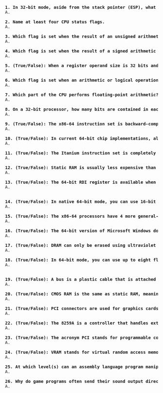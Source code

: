 <pre>
<b>1. In 32-bit mode, aside from the stack pointer (ESP), what other register points to variables on the stack? </b>
A. 
  
<b>2. Name at least four CPU status flags. </b>
A.
  
<b>3. Which flag is set when the result of an unsigned arithmetic operation is too large to fit into the destination?</b>
A.
  
<b>4. Which flag is set when the result of a signed arithmetic operation is either too large or too small to fit into the destination? </b>
A.

<b>5. (True/False): When a register operand size is 32 bits and the REX prefix is used, the R8D register is available for programs to use.</b>
A.

<b>6. Which flag is set when an arithmetic or logical operation generates a negative result?</b>
A.
  
<b>7. Which part of the CPU performs floating-point arithmetic?</b>
A.
  
<b>8. On a 32-bit processor, how many bits are contained in each floating-point data register?</b>
A.

<b>9. (True/False): The x86-64 instruction set is backward-compatible with the x86 instruction set.</b>
A.  

<b>10. (True/False): In current 64-bit chip implementations, all 64 bits are used for addressing.</b>
A.
  
<b>11. (True/False): The Itanium instruction set is completely different from the x86 instruction set.</b>
A.
  
<b>12. (True/False): Static RAM is usually less expensive than dynamic RAM.</b>
A.
  
<b>13. (True/False): The 64-bit RDI register is available when the REX prefix is used.</b>
A.

  
<b>14. (True/False): In native 64-bit mode, you can use 16-bit real mode, but not the virtual-8086 mode.</b>
A.
  
<b>15. (True/False): The x86-64 processors have 4 more general-purpose registers than the x86 processors.</b>
A.
  
<b>16. (True/False): The 64-bit version of Microsoft Windows does not support virtual-8086 mode.</b>
A.

<b>17. (True/False): DRAM can only be erased using ultraviolet light.</b>
A.
  
<b>18. (True/False): In 64-bit mode, you can use up to eight floating-point registers.</b>
A.

  
<b>19. (True/False): A bus is a plastic cable that is attached to the motherboard at both ends, but does not sit directly on the motherboard.</b>
A.
  
<b>20. (True/False): CMOS RAM is the same as static RAM, meaning that it holds its value without any extra power or refresh cycles.</b>
A.
  
<b>21. (True/False): PCI connectors are used for graphics cards and sound cards.</b>
A.
  
<b>22. (True/False): The 8259A is a controller that handles external interrupts from hardware devices.</b>
A.
  
<b>23. (True/False): The acronym PCI stands for programmable component interface. </b>
A.
  
<b>24. (True/False): VRAM stands for virtual random access memory.</b>
A.
  
<b>25. At which level(s) can an assembly language program manipulate input/output?</b>
A.
  
<b>26. Why do game programs often send their sound output directly to the sound card’s hardware ports?</b>
A.




</pre>
